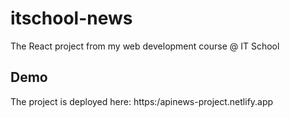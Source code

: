 # itschool-news
The React project from my web development course @ IT School

## Demo
The project is deployed here: https:/apinews-project.netlify.app
